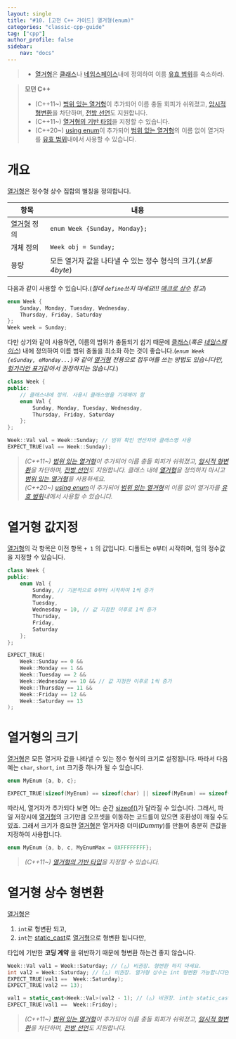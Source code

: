 ```yaml
---
layout: single
title: "#10. [고전 C++ 가이드] 열거형(enum)"
categories: "classic-cpp-guide"
tag: ["cpp"]
author_profile: false
sidebar: 
    nav: "docs"
---
```


> * [열거형](https://tango1202.github.io/classic-cpp-guide/classic-cpp-guide-enum/)은 [클래스](https://tango1202.github.io/classic-cpp-guide/classic-cpp-guide-struct-class-union/)나 [네임스페이스](https://tango1202.github.io/classic-cpp-guide/classic-cpp-guide-namespace/)내에 정의하여 이름 [유효 범위](https://tango1202.github.io/classic-cpp-guide/classic-cpp-guide-scope/)를 축소하라.

> **모던 C++**
> * (C++11~)  [범위 있는 열거형](https://tango1202.github.io/mordern-cpp/mordern-cpp-scoped-enum/)이 추가되어  이름 충돌 회피가 쉬워졌고, [암시적 형변환](https://tango1202.github.io/classic-cpp-guide/classic-cpp-guide-conversions/#%EC%95%94%EC%8B%9C%EC%A0%81-%ED%98%95%EB%B3%80%ED%99%98)을 차단하며, [전방 선언](https://tango1202.github.io/classic-cpp-guide/classic-cpp-guide-include/#%EC%A0%84%EB%B0%A9-%EC%84%A0%EC%96%B8)도 지원합니다.
> * (C++11~) [열거형의 기반 타입](https://tango1202.github.io/mordern-cpp/mordern-cpp-scoped-enum/#%EA%B8%B0%EB%B0%98-%ED%83%80%EC%9E%85)을 지정할 수 있습니다.
> * (C++20~) [using enum](https://tango1202.github.io/mordern-cpp/mordern-cpp-scoped-enum/#c20-using-enum)이 추가되어 [범위 있는 열거형](https://tango1202.github.io/mordern-cpp/mordern-cpp-scoped-enum/)의 이름 없이 열거자를 [유효 범위](https://tango1202.github.io/classic-cpp-guide/classic-cpp-guide-scope/)내에서 사용할 수 있습니다.

# 개요

[열거형](https://tango1202.github.io/classic-cpp-guide/classic-cpp-guide-enum/)은 정수형 상수 집합의 별칭을 정의합니다.

|항목|내용|
|--|--|
|[열거형](https://tango1202.github.io/classic-cpp-guide/classic-cpp-guide-enum/) 정의| `enum Week {Sunday, Monday};`|
|개체 정의| `Week obj = Sunday;`|
|용량|모든 열거자 값을 나타낼 수 있는 정수 형식의 크기.(*보통 4byte*)|

다음과 같이 사용할 수 있습니다.(*절대 `define`쓰지 마세요!!! [매크로 상수](https://tango1202.github.io/classic-cpp-guide/classic-cpp-guide-preprocessor/#%EB%A7%A4%ED%81%AC%EB%A1%9C-%EC%83%81%EC%88%98) 참고*)

```cpp
enum Week {
    Sunday, Monday, Tuesday, Wednesday, 
    Thursday, Friday, Saturday
};
Week week = Sunday;
```

다만 상기와 같이 사용하면, 이름의 범위가 충돌되기 쉽기 때문에 [클래스](https://tango1202.github.io/classic-cpp-guide/classic-cpp-guide-struct-class-union/)(*혹은 [네임스페이스](https://tango1202.github.io/classic-cpp-guide/classic-cpp-guide-namespace/)*) 내에 정의하여 이름 범위 충돌을 최소화 하는 것이 좋습니다.(*`enum Week {eSunday, eMonday...}`와 같이 [열거형](https://tango1202.github.io/classic-cpp-guide/classic-cpp-guide-enum/) 전용으로 접두어를 쓰는 방법도 있습니다만, [헝가리안 표기](https://tango1202.github.io/classic-cpp-guide/classic-cpp-guide-naming/#%ED%83%80%EC%9E%85-%EB%AA%85%EC%8B%9C-%EA%B8%88%EC%A7%80)같아서 권장하지는 않습니다.*)

```cpp
class Week {
public:
    // 클래스내에 정의. 사용시 클래스명을 기재해야 함
    enum Val {
        Sunday, Monday, Tuesday, Wednesday, 
        Thursday, Friday, Saturday
    };
};

Week::Val val = Week::Sunday; // 범위 확인 연산자와 클래스명 사용
EXPECT_TRUE(val == Week::Sunday);
```

> *(C++11~)  [범위 있는 열거형](https://tango1202.github.io/mordern-cpp/mordern-cpp-scoped-enum/)이 추가되어  이름 충돌 회피가 쉬워졌고, [암시적 형변환](https://tango1202.github.io/classic-cpp-guide/classic-cpp-guide-conversions/#%EC%95%94%EC%8B%9C%EC%A0%81-%ED%98%95%EB%B3%80%ED%99%98)을 차단하며, [전방 선언](https://tango1202.github.io/classic-cpp-guide/classic-cpp-guide-include/#%EC%A0%84%EB%B0%A9-%EC%84%A0%EC%96%B8)도 지원합니다. 클래스 내에 [열거형](https://tango1202.github.io/classic-cpp-guide/classic-cpp-guide-enum/)을 정의하지 마시고 [범위 있는 열거형](https://tango1202.github.io/mordern-cpp/mordern-cpp-scoped-enum/)을 사용하세요.*<br/>
> *(C++20~) [using enum](https://tango1202.github.io/mordern-cpp/mordern-cpp-scoped-enum/#c20-using-enum)이 추가되어 [범위 있는 열거형](https://tango1202.github.io/mordern-cpp/mordern-cpp-scoped-enum/)의 이름 없이 열거자를 [유효 범위](https://tango1202.github.io/classic-cpp-guide/classic-cpp-guide-scope/)내에서 사용할 수 있습니다.*

# 열거형 값지정

[열거형](https://tango1202.github.io/classic-cpp-guide/classic-cpp-guide-enum/)의 각 항목은 이전 항목 `+ 1` 의 값입니다. 디폴트는 `0`부터 시작하며, 임의 정수값을 지정할 수 있습니다.

```cpp
class Week {
public:
    enum Val {
        Sunday, // 기본적으로 0부터 시작하여 1씩 증가
        Monday, 
        Tuesday,
        Wednesday = 10, // 값 지정한 이후로 1씩 증가
        Thursday, 
        Friday, 
        Saturday
    };
};

EXPECT_TRUE(
    Week::Sunday == 0 && 
    Week::Monday == 1 && 
    Week::Tuesday == 2 &&
    Week::Wednesday == 10 && // 값 지정한 이후로 1씩 증가
    Week::Thursday == 11 &&
    Week::Friday == 12 && 
    Week::Saturday == 13
);
```

# 열거형의 크기

[열거형](https://tango1202.github.io/classic-cpp-guide/classic-cpp-guide-enum/)은 모든 열거자 값을 나타낼 수 있는 정수 형식의 크기로 설정됩니다. 따라서 다음 예는 `char`, `short`, `int` 크기중 하나가 될 수 있습니다.

```cpp
enum MyEnum {a, b, c};

EXPECT_TRUE(sizeof(MyEnum) == sizeof(char) || sizeof(MyEnum) == sizeof(short) || sizeof(MyEnum) == sizeof(int));
```

따라서, 열거자가 추가되다 보면 어느 순간 [sizeof()](https://tango1202.github.io/classic-cpp-guide/classic-cpp-guide-operators/#sizeof-%EC%97%B0%EC%82%B0%EC%9E%90)가 달라질 수 있습니다. 그래서, 파일 저장시에 [열거형](https://tango1202.github.io/classic-cpp-guide/classic-cpp-guide-enum/)의 크기만큼 오프셋을 이동하는 코드를이 있으면 호환성이 깨질 수도 있죠. 그래서 크기가 중요한 [열거형](https://tango1202.github.io/classic-cpp-guide/classic-cpp-guide-enum/)은 열거자중 더미(*Dummy*)를 만들어 충분히 큰값을 지정하여 사용합니다.

```cpp
enum MyEnum {a, b, c, MyEnumMax = 0XFFFFFFFF};
```

> *(C++11~) [열거형의 기반 타입](https://tango1202.github.io/mordern-cpp/mordern-cpp-scoped-enum/#%EA%B8%B0%EB%B0%98-%ED%83%80%EC%9E%85)을 지정할 수 있습니다.*

# 열거형 상수 형변환

[열거형](https://tango1202.github.io/classic-cpp-guide/classic-cpp-guide-enum/)은

1. `int`로 형변환 되고, 
2. `int`는 [static_cast](https://tango1202.github.io/classic-cpp-guide/classic-cpp-guide-conversions/#%EB%AA%85%EC%8B%9C%EC%A0%81-%ED%98%95%EB%B3%80%ED%99%98)로 [열거형](https://tango1202.github.io/classic-cpp-guide/classic-cpp-guide-enum/)으로 형변환 됩니다만, 

타입에 기반한 **코딩 계약** 을 위반하기 때문에 형변환 하는건 좋지 않습니다.

```cpp
Week::Val val1 = Week::Saturday; // (△) 비권장. 형변환 하지 마세요.
int val2 = Week::Saturday; // (△) 비권장. 열거형 상수는 int 형변환 가능합니다만, 하지 마세요.
EXPECT_TRUE(val1 ==  Week::Saturday);
EXPECT_TRUE(val2 == 13);

val1 = static_cast<Week::Val>(val2 - 1); // (△) 비권장. int는 static_cast로 열거형으로 형변환 가능합니다만, 하지 마세요.
EXPECT_TRUE(val1 ==  Week::Friday);
```

> *(C++11~) [범위 있는 열거형](https://tango1202.github.io/mordern-cpp/mordern-cpp-scoped-enum/)이 추가되어  이름 충돌 회피가 쉬워졌고, [암시적 형변환](https://tango1202.github.io/classic-cpp-guide/classic-cpp-guide-conversions/#%EC%95%94%EC%8B%9C%EC%A0%81-%ED%98%95%EB%B3%80%ED%99%98)을 차단하며, [전방 선언](https://tango1202.github.io/classic-cpp-guide/classic-cpp-guide-include/#%EC%A0%84%EB%B0%A9-%EC%84%A0%EC%96%B8)도 지원합니다.*

